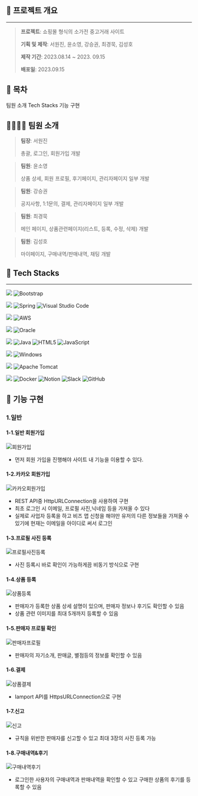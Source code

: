 ## 📆 프로젝트 개요
---
><p><strong>프로젝트</strong>: 쇼핑몰 형식의 소가전 중고거래 사이트</p>
><p><strong>기획 및 제작</strong>: 서원진, 윤소영, 강승권, 최경묵, 김성호</p>
><p><strong>제작 기간</strong>: 2023.08.14 ~ 2023. 09.15 
><p><strong>배포일</strong>: 2023.09.15</p>


## :open_file_folder: 목차
 팀원 소개
 Tech Stacks
 기능 구현

## 👨‍👨‍👧‍👧 팀원 소개
><p><strong>팀장</strong>: 서원진</p>
>총괄, 로그인, 회원가입 개발

><p><strong>팀원</strong>: 윤소영</p>
>상품 상세, 회원 프로필, 후기페이지, 관리자페이지 일부 개발

><p><strong>팀원</strong>: 강승권</p>
>공지사항, 1:1문의, 결제, 관리자페이지 일부 개발

><p><strong>팀원</strong>: 최경묵</p>
>메인 페이지, 상품관련페이지(리스트, 등록, 수정, 삭제) 개발

><p><strong>팀원</strong>: 김성호</p>
>마이페이지, 구매내역/판매내역, 채팅 개발





## 🔨 Tech Stacks
---

<img src="https://img.shields.io/badge/Design-%23121011?style=for-the-badge"> ![Bootstrap](https://img.shields.io/badge/bootstrap-%238511FA.svg?style=for-the-badge&logo=bootstrap&logoColor=white) <br/>

<img src="https://img.shields.io/badge/IDE-%23121011?style=for-the-badge"> ![Spring](https://img.shields.io/badge/spring-%236DB33F.svg?style=for-the-badge&logo=spring&logoColor=white) ![Visual Studio Code](https://img.shields.io/badge/Visual%20Studio%20Code-0078d7.svg?style=for-the-badge&logo=visual-studio-code&logoColor=white)<br/>

<img src="https://img.shields.io/badge/Server Hosting-%23121011?style=for-the-badge"> ![AWS](https://img.shields.io/badge/AWS-%23FF9900.svg?style=for-the-badge&logo=amazon-aws&logoColor=white) <br/>

<img src="https://img.shields.io/badge/DB-%23121011?style=for-the-badge"> ![Oracle](https://img.shields.io/badge/Oracle-F80000?style=for-the-badge&logo=oracle&logoColor=white) <br/>

<img src="https://img.shields.io/badge/Languages-%23121011?style=for-the-badge"> ![Java](https://img.shields.io/badge/java-%23ED8B00.svg?style=for-the-badge&logo=openjdk&logoColor=white) ![HTML5](https://img.shields.io/badge/html5-%23E34F26.svg?style=for-the-badge&logo=html5&logoColor=white) ![JavaScript](https://img.shields.io/badge/javascript-%23323330.svg?style=for-the-badge&logo=javascript&logoColor=%23F7DF1E) <br/>

<img src="https://img.shields.io/badge/OS-%23121011?style=for-the-badge"> ![Windows](https://img.shields.io/badge/Windows-0078D6?style=for-the-badge&logo=windows&logoColor=white) <br/>

<img src="https://img.shields.io/badge/Server-%23121011?style=for-the-badge"> ![Apache Tomcat](https://img.shields.io/badge/apache%20tomcat-%23F8DC75.svg?style=for-the-badge&logo=apache-tomcat&logoColor=black) <br/>

<img src="https://img.shields.io/badge/Other-%23121011?style=for-the-badge"> ![Docker](https://img.shields.io/badge/docker-%230db7ed.svg?style=for-the-badge&logo=docker&logoColor=white) ![Notion](https://img.shields.io/badge/Notion-%23000000.svg?style=for-the-badge&logo=notion&logoColor=white) ![Slack](https://img.shields.io/badge/Slack-4A154B?style=for-the-badge&logo=slack&logoColor=white) ![GitHub](https://img.shields.io/badge/github-%23121011.svg?style=for-the-badge&logo=github&logoColor=white) 


## :rocket: <a id="function-implementation">기능 구현</a>
### 1.일반

#### 1-1.일반 회원가입

![회원가입](https://github.com/sungho9941/SemiProject/assets/26131124/751e9cea-b927-4f71-b6bf-ca9c57df1bd7)

* 먼저 회원 가입을 진행해야 사이트 내 기능을 이용할 수 있다.
  
#### 1-2.카카오 회원가입

![카카오회원가입](https://github.com/sungho9941/SemiProject/assets/26131124/b946a734-c0b9-4d96-9bf0-11df03b563a2)

* REST API중 HttpURLConnection을 사용하여 구현
* 최초 로그인 시 이메일, 프로필 사진,닉네임 등을 가져올 수 있다
* 실제로 사업자 등록을 하고 비즈 앱 신청을 해야만 유저의 다른 정보들을 가져올 수 있기에 현재는 이메일을 아이디로 써서 로그인

#### 1-3.프로필 사진 등록

![프로필사진등록](https://github.com/sungho9941/SemiProject/assets/26131124/ade66b5e-e59f-4721-88b2-1c8121812df7)
* 사진 등록시 바로 확인이 가능하게끔 비동기 방식으로 구현

#### 1-4.상품 등록

![상품등록](https://github.com/sungho9941/SemiProject/assets/26131124/6f230951-7421-4d8a-b581-f02dfb7e52d8)

* 판매자가 등록한 상품 상세 설명이 있으며, 판매자 정보나 후기도 확인할 수 있음
* 상품 관련 이미지를 최대 5개까지 등록할 수 있음

#### 1-5.판매자 프로필 확인

![판매자프로필](https://github.com/sungho9941/SemiProject/assets/26131124/dfd0a883-67c7-462d-bcc0-4e16b4a1d7b1)
* 판매자의 자기소개, 판매글, 별점등의 정보를 확인할 수 있음

#### 1-6.결제

![상품결제](https://github.com/sungho9941/SemiProject/assets/26131124/99f4a235-37f8-47f9-9c92-aa976e501a3e)
* Iamport API를 HttpsURLConnection으로 구현

#### 1-7.신고

![신고](https://github.com/sungho9941/SemiProject/assets/26131124/c79e1786-711e-46e2-8b37-49deda514be1)
* 규칙을 위반한 판매자를 신고할 수 있고 최대 3장의 사진 등록 가능

#### 1-8.구매내역&후기

![구매내역후기](https://github.com/sungho9941/SemiProject/assets/26131124/c2abbb57-424e-4214-872b-302a1bf73545)
* 로그인한 사용자의 구매내역과 판매내역을 확인할 수 있고 구매한 상품의 후기를 등록할 수 있음
